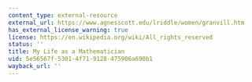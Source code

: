 ```yaml
---
content_type: external-resource
external_url: https://www.agnesscott.edu/lriddle/women/granvill.htm
has_external_license_warning: true
license: https://en.wikipedia.org/wiki/All_rights_reserved
status: ''
title: My Life as a Mathematician
uid: 5e56567f-5301-4f71-9128-475906a690b1
wayback_url: ''
---
```

